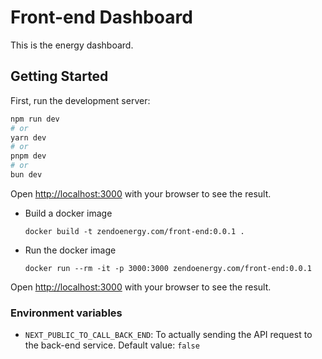 # Front-end Dashboard

This is the energy dashboard. 

## Getting Started

First, run the development server:

```bash
npm run dev
# or
yarn dev
# or
pnpm dev
# or
bun dev
```

Open [http://localhost:3000](http://localhost:3000) with your browser to see the result.


* Build a docker image
  ```shell
  docker build -t zendoenergy.com/front-end:0.0.1 .
  ```

* Run the docker image
  ```shell
  docker run --rm -it -p 3000:3000 zendoenergy.com/front-end:0.0.1
  ```

Open [http://localhost:3000](http://localhost:3000) with your browser to see the result.


### Environment variables

- `NEXT_PUBLIC_TO_CALL_BACK_END`: To actually sending the API request to the back-end service.  Default value: `false`
